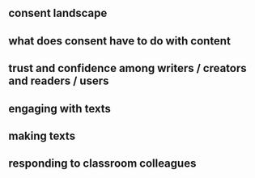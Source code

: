 
## consent landscape
## what does consent have to do with content
## trust and confidence among writers / creators and readers / users
## engaging with texts 
## making texts
## responding to classroom colleagues
